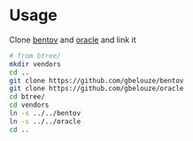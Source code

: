 # Usage

Clone [bentov](https://github.com/gbelouze/bentov) and [oracle](https://github.com/gbelouze/oracle) and link it

```bash
# from btree/
mkdir vendors
cd ..
git clone https://github.com/gbelouze/bentov
git clone https://github.com/gbelouze/oracle
cd btree/
cd vendors
ln -s ../../bentov
ln -s ../../oracle
cd ..
```
